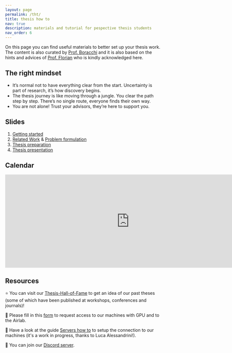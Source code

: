 ```yaml
---
layout: page
permalink: /tht/
title: thesis how to
nav: true
description: materials and tutorial for pespective thesis students
nav_order: 6
---
```

On this page you can find useful materials to better set up your thesis work.
The content is also curated by [Prof. Boracchi](https://boracchi.faculty.polimi.it) and it is also based on the hints and advices of [Prof. Florian](https://www.floriandaniel.it/students.html) who is kindly acknowledged here.


## The right mindset

* It’s normal not to have everything clear from the start. Uncertainty is part of research, it’s how discovery begins.
* The thesis journey is like moving through a jungle. You clear the path step by step. There’s no single route, everyone finds their own way.
* You are not alone! Trust your advisors, they’re here to support you.



## Slides

1. [Getting started](https://polimi365-my.sharepoint.com/:b:/g/personal/10755186_polimi_it/EasifBlYIMFMu1UG34E7c4wBJprUqbdaNs7N3QdmUMa7MQ?e=WCZr4F)
2. [Related Work](https://www.dropbox.com/scl/fi/zhog3vfrc57ryj26e6hxk/2023_10_C_Thesis_Related-Work.pdf?rlkey=7cmu43pd9pg0guz2o4fh9c947&dl=0) & [Problem formulation](https://www.dropbox.com/scl/fi/tigyurpth60q7jj6roy8z/2023_10_B_Problem_Formulation.pdf?rlkey=j9lnr91dbkcpt6mytx4kupthx&dl=0)
3. [Thesis preparation](https://www.dropbox.com/scl/fi/1p5wp360hvybzgn5hlhhm/2023_10_Thesis_Preparation.pdf?rlkey=cks9tmbqejypch14luw4slb8w&dl=0)
4. [Thesis presentation](https://www.dropbox.com/scl/fi/l4pcvza395vqypp7tbkt4/2023_11_E_Thesis_Presentation.pdf?rlkey=voso0m0zgh1m4q9tpmawli0jw&dl=0)

## Calendar

<iframe src="https://calendar.google.com/calendar/embed?height=300&wkst=2&bgcolor=%23ffffff&ctz=Europe%2FRome&showNav=1&showPrint=0&showTabs=1&showCalendars=0&showTz=0&mode=AGENDA&showTitle=0&src=NDE3OTljMmZmMGY4ZWZlZDY4ZWM0OTQ1ZGU1ZThhNGVkM2I1N2IzNjY4ZDJmMzU0ODFiNWY4ZDI2MzE3YThjNUBncm91cC5jYWxlbmRhci5nb29nbGUuY29t&color=%239d5eb2" style="border-width:0" width="800" height="300" frameborder="0" scrolling="no"></iframe>

## Resources

:star: You can visit our <a href="/thof">Thesis-Hall-of-Fame</a>  to get an idea of our past theses (some of which have been published at workshops, conferences and journals)!

:abacus: Please fill in this [form](https://forms.office.com/e/dULHhfRfWz) to request access to our machines with GPU and to the Airlab.

:green_book: Have a look at the guide [Servers how to](https://polimi365-my.sharepoint.com/:f:/r/personal/10569363_polimi_it/Documents/Ricerca/VisionMachines?csf=1&web=1&e=HD7zcC) to setup the connection to our machines (it's a work in progress, thanks to Luca Alessandrini!).

:wave: You can join our [Discord server](https://discord.gg/N7dQnz652s).
